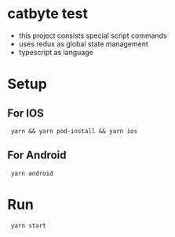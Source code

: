 # catbyte test

- this project consists special script commands
- uses redux as global state management
- typescript as language

# Setup

## For IOS

` yarn && yarn pod-install && yarn ios`

## For Android

` yarn android`

# Run

` yarn start`
